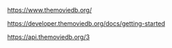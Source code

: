 https://www.themoviedb.org/

https://developer.themoviedb.org/docs/getting-started

https://api.themoviedb.org/3